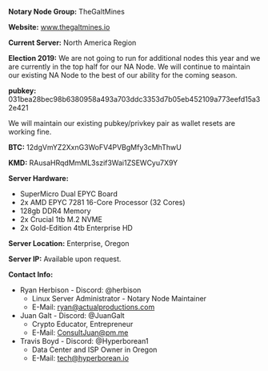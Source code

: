 **Notary Node Group:** TheGaltMines

**Website:** www.thegaltmines.io

**Current Server:** North America Region

**Election 2019:** We are not going to run for additional nodes this year and we are currently in the top half for our NA Node. We will continue to maintain our existing NA Node to the best of our ability for the coming season. 

**pubkey:** 031bea28bec98b6380958a493a703ddc3353d7b05eb452109a773eefd15a32e421

We will maintain our existing pubkey/privkey pair as wallet resets are working fine.

**BTC:** 12dgVmYZ2XxnG3WoFV4PVBgMfy3cMhThwU

**KMD:** RAusaHRqdMmML3szif3Wai1ZSEWCyu7X9Y

**Server Hardware:**
 - SuperMicro Dual EPYC Board 
 - 2x AMD EPYC 7281 16-Core Processor (32 Cores)
 - 128gb DDR4 Memory
 - 2x Crucial 1tb M.2 NVME
 - 2x Gold-Edition 4tb Enterprise HD

**Server Location:** Enterprise, Oregon

**Server IP:** Available upon request.

**Contact Info:** 
 - Ryan Herbison - Discord: @herbison
   - Linux Server Administrator - Notary Node Maintainer
   - E-Mail: ryan@actualproductions.com
 - Juan Galt - Discord: @JuanGalt 	
   - Crypto Educator, Entrepreneur
   - E-Mail: ConsultJuan@pm.me
 - Travis Boyd - Discord: @Hyperborean1 
   - Data Center and ISP Owner in Oregon
   - E-Mail: tech@hyperborean.io
